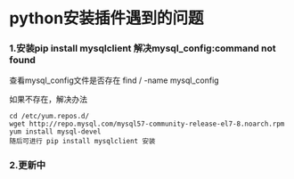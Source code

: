 # python安装插件遇到的问题

### 1.安装pip install mysqlclient 解决mysql\_config:command not found

查看mysql\_config文件是否存在 find / -name mysql\_config

如果不存在，解决办法

```text
cd /etc/yum.repos.d/ 
wget http://repo.mysql.com/mysql57-community-release-el7-8.noarch.rpm
yum install mysql-devel
随后可进行 pip install mysqlclient 安装
```

### 2.更新中



